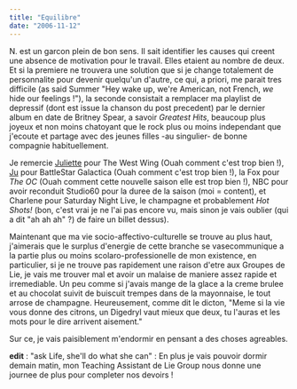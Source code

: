 ```yaml
---
title: "Equilibre"
date: "2006-11-12"
---
```


N. est un garcon plein de bon sens. Il sait identifier les causes qui creent une absence de motivation pour le travail. Elles etaient au nombre de deux. Et si la premiere ne trouvera une solution que si je change totalement de personnalite pour devenir quelqu'un d'autre, ce qui, a priori, me parait tres difficile (as said Summer "Hey wake up, we're American, not French, _we_ hide our feelings !"), la seconde consistait a remplacer ma playlist de depressif (dont est issue la chanson du post precedent) par le dernier album en date de Britney Spear, a savoir _Greatest Hits_, beaucoup plus joyeux et non moins chatoyant que le rock plus ou moins independant que j'ecoute et partage avec des jeunes filles -au singulier- de bonne compagnie habituellement.

Je remercie [Juliette](http://juetlagrossepomme.blogspot.com) pour The West Wing (Ouah comment c'est trop bien !), [Ju](http://leflt.com/usa/) pour BattleStar Galactica (Ouah comment c'est trop bien !), la Fox pour _The OC_ (Ouah comment cette nouvelle saison elle est trop bien !), NBC pour avoir reconduit Studio60 pour la duree de la saison (moi = content), et Charlene pour Saturday Night Live, le champagne et probablement _Hot Shots!_ (bon, c'est vrai je ne l'ai pas encore vu, mais sinon je vais oublier (qui a dit "ah ah ah" ?) de faire un billet dessus).

Maintenant que ma vie socio-affectivo-culturelle se trouve au plus haut, j'aimerais que le surplus d'energie de cette branche se vasecommunique a la partie plus ou moins scolaro-professionelle de mon existence, en particulier, si je ne trouve pas rapidement une raison d'etre aux Groupes de Lie, je vais me trouver mal et avoir un malaise de maniere assez rapide et irremediable. Un peu comme si j'avais mange de la glace a la creme brulee et au chocolat suivit de buiscuit trempes dans de la mayonnaise, le tout arrose de champagne. Heureusement, comme dit le dicton, "Meme si la vie vous donne des citrons, un Digedryl vaut mieux que deux, tu l'auras et les mots pour le dire arrivent aisement."

Sur ce, je vais paisiblement m'endormir en pensant a des choses agreables.

**edit** : "ask Life, she'll do what she can" : En plus je vais pouvoir dormir demain matin, mon Teaching Assistant de Lie Group nous donne une journee de plus pour completer nos devoirs !
